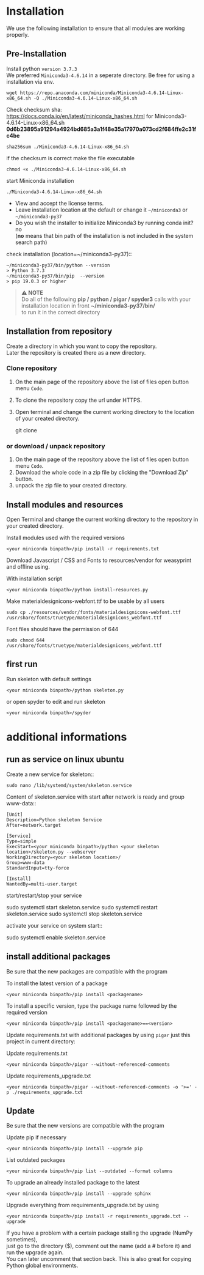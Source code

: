 # Installation

We use the following installation to ensure that all modules are working properly.

## Pre-Installation
Install python `version 3.7.3`  
We preferred `Miniconda3-4.6.14` in a seperate directory. Be free for using a installation via env.

    wget https://repo.anaconda.com/miniconda/Miniconda3-4.6.14-Linux-x86_64.sh -O ./Miniconda3-4.6.14-Linux-x86_64.sh 

Check checksum sha:  https://docs.conda.io/en/latest/miniconda_hashes.html for Miniconda3-4.6.14-Linux-x86_64.sh **0d6b23895a91294a4924bd685a3a1f48e35a17970a073cd2f684ffe2c31fc4be**

    sha256sum ./Miniconda3-4.6.14-Linux-x86_64.sh
    
if the checksum is correct make the file executable

    chmod +x ./Miniconda3-4.6.14-Linux-x86_64.sh

start Miniconda installation
   
    ./Miniconda3-4.6.14-Linux-x86_64.sh
   
* View and accept the license terms.
* Leave installation location at the default or change it `~/miniconda3` or `~/miniconda3-py37`
* Do you wish the installer to initialize Miniconda3 by running conda init? no  
  (**no** means that bin path of the installation is not included in the system search path)

check installation (location=~/miniconda3-py37)::

    ~/miniconda3-py37/bin/python --version
    > Python 3.7.3 
    ~/miniconda3-py37/bin/pip  --version
    > pip 19.0.3 or higher
 
> **⚠ NOTE**  
> Do all of the following **pip / python / pigar / spyder3** calls with your installation location in front **~/miniconda3-py37/bin/**  
> to run it in the correct directory
  
## Installation from repository

Create a directory in which you want to copy the repository.  
Later the repository is created there as a new directory.
 
### Clone repository

1. On the main page of the repository above the list of files open button menu `Code`.
2. To clone the repository copy the url under HTTPS.
3. Open terminal and change the current working directory to the location of your created directory.

    git clone <paste url here>
    
### or download / unpack repository

1. On the main page of the repository above the list of files open button menu `Code`.
2. Download the whole code in a zip file by clicking the "Download Zip" button.
3. unpack the zip file to your created directory.

## Install modules and resources

Open Terminal and change the current working directory to the repository in your created directory.

Install modules used with the required versions

    <your miniconda binpath>/pip install -r requirements.txt
  
Download Javascript / CSS and Fonts to resources/vendor for weasyprint and offline using.

With installation script

    <your miniconda binpath>/python install-resources.py

Make materialdesignicons-webfont.ttf to be usable by all users

    sudo cp ./resources/vendor/fonts/materialdesignicons-webfont.ttf /usr/share/fonts/truetype/materialdesignicons_webfont.ttf

Font files should have the permission of 644

    sudo chmod 644 /usr/share/fonts/truetype/materialdesignicons_webfont.ttf

## first run

Run skeleton with default settings

    <your miniconda binpath>/python skeleton.py
    
or open spyder to edit and run skeleton

    <your miniconda binpath>/spyder

# additional informations

## run as service on linux ubuntu

Create a new service for skeleton::
    
    sudo nano /lib/systemd/system/skeleton.service

Content of skeleton.service with start after network is ready and group www-data::

    [Unit]
    Description=Python skeleton Service
    After=network.target
    
    [Service]
    Type=simple
    ExecStart=<your miniconda binpath>/python <your skeleton location>/skeleton.py --webserver
    WorkingDirectory=<your skeleton location>/
    Group=www-data
    StandardInput=tty-force
    
    [Install]
    WantedBy=multi-user.target

start/restart/stop your service

   sudo systemctl start skeleton.service
   sudo systemctl restart skeleton.service
   sudo systemctl stop skeleton.service

activate your service on system start::
   
   sudo systemctl enable skeleton.service

## install additional packages

Be sure that the new packages are compatible with the program

To install the latest version of a package

    <your miniconda binpath>/pip install <packagename>

To install a specific version, type the package name followed by the required version

    <your miniconda binpath>/pip install <packagename>==<version>
 
Update requirements.txt with additional packages by using `pigar` just this project in current directory:

Update requirements.txt

    <your miniconda binpath>/pigar --without-referenced-comments

Update requirements_upgrade.txt

    <your miniconda binpath>/pigar --without-referenced-comments -o '>=' -p ./requirements_upgrade.txt

## Update

Be sure that the new versions are compatible with the program

Update pip if necessary

    <your miniconda binpath>/pip install --upgrade pip
    
List outdated packages

    <your miniconda binpath>/pip list --outdated --format columns 
 
To upgrade an already installed package to the latest

    <your miniconda binpath>/pip install --upgrade sphinx
 
Upgrade everything from requirements_upgrade.txt by using

    <your miniconda binpath>/pip install -r requirements_upgrade.txt --upgrade

If you have a problem with a certain package stalling the upgrade (NumPy sometimes),  
just go to the directory ($), comment out the name (add a # before it) and run the upgrade again.  
You can later uncomment that section back. This is also great for copying Python global environments.

